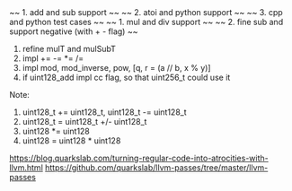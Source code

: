 ##

~~ 1. add and sub support ~~
~~ 2. atoi and python support ~~
~~ 3. cpp and python test cases ~~
~~ 1. mul and div support ~~
~~ 2. fine sub and support negative (with + - flag) ~~

1. refine mulT and mulSubT
3. impl += -= *= /=
4. impl mod, mod_inverse, pow, [q, r = (a // b, x % y)]
5. if uint128_add impl cc flag, so that uint256_t could use it


Note:
1. uint128_t += uint128_t, uint128_t -= uint128_t
2. uint128_t = uint128_t +/- uint128_t
3. uint128 *= uint128
4. uint128 = uint128 * uint128


https://blog.quarkslab.com/turning-regular-code-into-atrocities-with-llvm.html
https://github.com/quarkslab/llvm-passes/tree/master/llvm-passes
